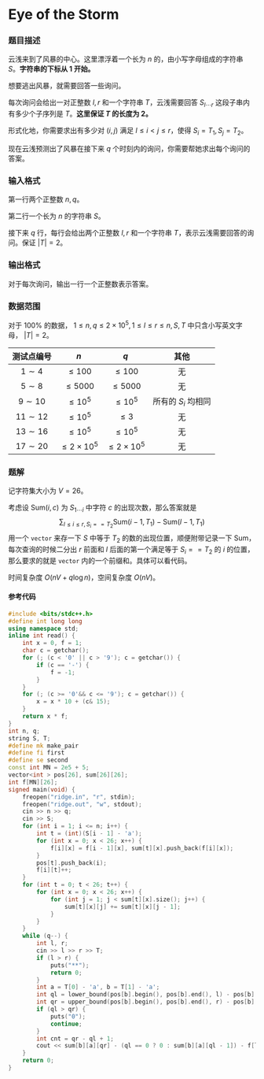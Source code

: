 # Eye of the Storm

### 题目描述
云浅来到了风暴的中心。这里漂浮着一个长为 $n$ 的，由小写字母组成的字符串 $S$。**字符串的下标从 $1$ 开始。**

想要逃出风暴，就需要回答一些询问。

每次询问会给出一对正整数 $l,r$ 和一个字符串 $T$，云浅需要回答 $S_{l\cdots r}$ 这段子串内有多少个子序列是 $T$。**这里保证 $T$ 的长度为 $2$。**

形式化地，你需要求出有多少对 $(i,j)$ 满足 $l\le i < j\le r$，使得 $S_i=T_1,S_j=T_2$。

现在云浅预测出了风暴在接下来 $q$ 个时刻内的询问，你需要帮她求出每个询问的答案。

### 输入格式

第一行两个正整数 $n,q$。

第二行一个长为 $n$ 的字符串 $S$。

接下来 $q$ 行，每行会给出两个正整数 $l,r$ 和一个字符串 $T$，表示云浅需要回答的询问。保证 $|T|=2$。

### 输出格式

对于每次询问，输出一行一个正整数表示答案。

### 数据范围

对于 $100\%$ 的数据， $1\le n,q\le 2\times 10^5,1\le l\le r\le n,S,T$ 中只含小写英文字母， $|T|=2$。

| 测试点编号 | $n$ | $q$ | 其他 |
| :-: | :-: | :-: | :-: |
| $1\sim 4$ | $\le 100$ | $\le 100$ | 无 |
| $5\sim 8$ | $\le 5000$ | $\le 5000$ | 无 |
| $9\sim 10$ | $\le 10^5$ | $\le 10^5$ | 所有的 $S_i$ 均相同 |
| $11\sim 12$ | $\le 10^5$ | $\le 3$ | 无 |
| $13\sim 16$ | $\le 10^5$ | $\le 10^5$ | 无 |
| $17\sim 20$ | $\le 2\times 10^5$ | $\le 2\times 10^5$ | 无 |

<div style="page-break-after: always"></div>

### 题解
记字符集大小为 $V=26$。

考虑设 $\text{Sum}(i,c)$ 为 $S_{1\cdots i}$ 中字符 $c$ 的出现次数，那么答案就是 $$\displaystyle \sum_{l\le i\le r,S_i==T_2}\text{Sum}(i-1,T_1)-\text{Sum}(l-1,T_1) $$用一个 `vector` 来存一下 $S$ 中等于 $T_2$ 的数的出现位置，顺便附带记录一下 $\text{Sum}$，每次查询的时候二分出 $r$ 前面和 $l$ 后面的第一个满足等于 $S_i==T_2$ 的 $i$ 的位置，那么要求的就是 `vector` 内的一个前缀和。具体可以看代码。

时间复杂度 $O(nV+q\log n)$，空间复杂度 $O(nV)$。


#### 参考代码

```cpp
#include <bits/stdc++.h>
#define int long long
using namespace std;
inline int read() {
    int x = 0, f = 1;
    char c = getchar();
    for (; (c < '0' || c > '9'); c = getchar()) {
        if (c == '-') {
            f = -1;
        }
    }
    for (; (c >= '0'&& c <= '9'); c = getchar()) {
        x = x * 10 + (c& 15);
    }
    return x * f;
}
int n, q;
string S, T;
#define mk make_pair
#define fi first
#define se second
const int MN = 2e5 + 5;
vector<int > pos[26], sum[26][26];
int f[MN][26];
signed main(void) {
    freopen("ridge.in", "r", stdin);
    freopen("ridge.out", "w", stdout);
    cin >> n >> q;
    cin >> S;
    for (int i = 1; i <= n; i++) {
        int t = (int)(S[i - 1] - 'a');
        for (int x = 0; x < 26; x++) {
            f[i][x] = f[i - 1][x], sum[t][x].push_back(f[i][x]);
        }
        pos[t].push_back(i);
        f[i][t]++;
    }
    for (int t = 0; t < 26; t++) {
        for (int x = 0; x < 26; x++) {
            for (int j = 1; j < sum[t][x].size(); j++) {
                sum[t][x][j] += sum[t][x][j - 1];
            }
        }
    }
    while (q--) {
        int l, r;
        cin >> l >> r >> T;
        if (l > r) {
            puts("**");
            return 0;
        }
        int a = T[0] - 'a', b = T[1] - 'a';
        int ql = lower_bound(pos[b].begin(), pos[b].end(), l) - pos[b].begin();
        int qr = upper_bound(pos[b].begin(), pos[b].end(), r) - pos[b].begin() - 1;
        if (ql > qr) {
            puts("0");
            continue;
        }
        int cnt = qr - ql + 1;
        cout << sum[b][a][qr] - (ql == 0 ? 0 : sum[b][a][ql - 1]) - f[l - 1][a] * cnt << endl;
    }
    return 0;
}
```

<div style="page-break-after: always"></div>
